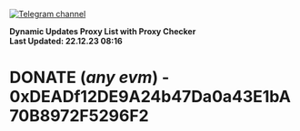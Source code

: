 [![Telegram channel](https://img.shields.io/endpoint?url=https://runkit.io/damiankrawczyk/telegram-badge/branches/master?url=https://t.me/n4z4v0d)](https://t.me/n4z4v0d) 

**Dynamic Updates Proxy List with Proxy Checker**  
**Last Updated: 22.12.23 08:16**

# DONATE (_any evm_) - 0xDEADf12DE9A24b47Da0a43E1bA70B8972F5296F2
